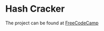 # Hash Cracker

The project can be found at [FreeCodeCamp](https://www.freecodecamp.org/learn/information-security/information-security-projects/sha-1-password-cracker)
